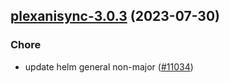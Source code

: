 

## [plexanisync-3.0.3](https://github.com/truecharts/charts/compare/plexanisync-3.0.2...plexanisync-3.0.3) (2023-07-30)

### Chore

- update helm general non-major ([#11034](https://github.com/truecharts/charts/issues/11034))
  
  